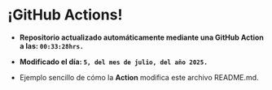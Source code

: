 # ¡GitHub Actions!
* **Repositorio actualizado automáticamente mediante una GitHub Action a las: `00:33:28hrs.`**
* **Modificado el día: `5, del mes de julio, del año 2025.`**

* Ejemplo sencillo de cómo la **Action** modifica este archivo README.md.
